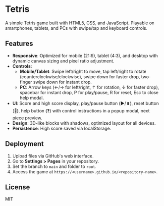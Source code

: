 # Tetris

A simple Tetris game built with HTML5, CSS, and JavaScript. Playable on smartphones, tablets, and PCs with swipe/tap and keyboard controls.

## Features
- **Responsive**: Optimized for mobile (21:9), tablet (4:3), and desktop with dynamic canvas sizing and pixel ratio adjustment.
- **Controls**:
  - **Mobile/Tablet**: Swipe left/right to move, tap left/right to rotate (counterclockwise/clockwise), swipe down for faster drop, two-finger swipe down for instant drop.
  - **PC**: Arrow keys (←/→ for left/right, ↑ for rotation, ↓ for faster drop), spacebar for instant drop, P for play/pause, R for reset, Esc to close help modal.
- **UI**: Score and high score display, play/pause button (▶️/⏸️), reset button (🔄), help button (❓) with control instructions in a popup modal, next piece preview.
- **Design**: 3D-like blocks with shadows, optimized layout for all devices.
- **Persistence**: High score saved via localStorage.

## Deployment
1. Upload files via GitHub's web interface.
2. Go to **Settings > Pages** in your repository.
3. Set the branch to `main` and folder to `root`.
4. Access the game at `https://<username>.github.io/<repository-name>`.

## License
MIT
